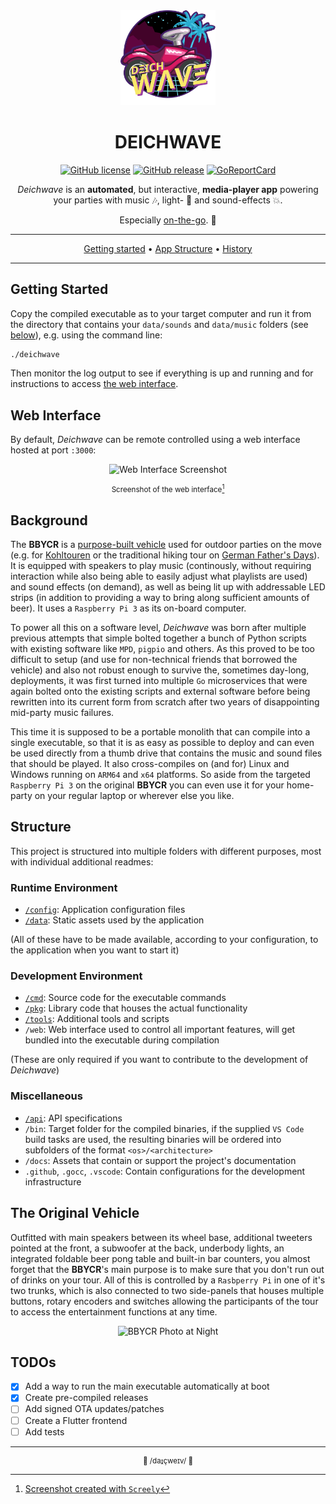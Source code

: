 <!-- markdownlint-configure-file {
  "MD013": false,
  "MD033": false,
  "MD041": false
} -->

<div align="center">

<img alt="Deichwave Project Logo" width="30%" src="web/public/static/logo.svg">

# DEICHWAVE

[![GitHub license](https://badgen.net/github/license/dulli/deichwave)](https://github.com/dulli/deichwave/blob/master/LICENSE)
[![GitHub release](https://img.shields.io/github/release/dulli/deichwave.svg)](https://github.com/dulli/deichwave/releases/)
[![GoReportCard](https://goreportcard.com/badge/github.com/dulli/deichwave)](https://goreportcard.com/report/github.com/dulli/deichwave)

_Deichwave_ is an **automated**, but interactive, **media-player app** powering your parties with music :notes:, light- :rotating_light: and sound-effects :boom:.

Especially [on-the-go](#the-original-vehicle). :car:

---

[Getting started](#getting-started) •
[App Structure](#structure) •
[History](#background)

---

</div>

## Getting Started

Copy the compiled executable as to your target computer and run it from the directory that contains your `data/sounds` and `data/music` folders (see [below](#runtime-environment)), e.g. using the command line:

```bash
./deichwave
```

Then monitor the log output to see if everything is up and running and for instructions to access [the web interface](#web-interface).

## Web Interface

By default, _Deichwave_ can be remote controlled using a web interface hosted at port `:3000`:

<div align="center">

<img alt="Web Interface Screenshot" src="docs/photos/web-screenshot.png">

<small>Screenshot of the web interface[^screenshots]</small>

</div>

[^screenshots]: [Screenshot created with `Screely`](https://www.screely.com/)

<!-- ### Setup -->

<!-- ## Configuration -->

## Background

The **BBYCR** is a [purpose-built vehicle](#the-original-vehicle) used for outdoor parties on the move (e.g. for [Kohltouren](https://en.wikipedia.org/wiki/Gr%C3%BCnkohlessen) or the traditional hiking tour on [German Father's Days](https://en.m.wikipedia.org/wiki/Father%27s_Day#Germany)). It is equipped with speakers to play music (continously, without requiring interaction while also being able to easily adjust what playlists are used) and sound effects (on demand), as well as being lit up with addressable LED strips (in addition to providing a way to bring along sufficient amounts of beer). It uses a `Raspberry Pi 3` as its on-board computer.

To power all this on a software level, _Deichwave_ was born after multiple previous attempts that simple bolted together a bunch of Python scripts with existing software like `MPD`, `pigpio` and others. As this proved to be too difficult to setup (and use for non-technical friends that borrowed the vehicle) and also not robust enough to survive the, sometimes day-long, deployments, it was first turned into multiple `Go` microservices that were again bolted onto the existing scripts and external software before being rewritten into its current form from scratch after two years of disappointing mid-party music failures.

This time it is supposed to be a portable monolith that can compile into a single executable, so that it is as easy as possible to deploy and can even be used directly from a thumb drive that contains the music and sound files that should be played. It also cross-compiles on (and for) Linux and Windows running on `ARM64` and `x64` platforms. So aside from the targeted `Raspberry Pi 3` on the original **BBYCR** you can even use it for your home-party on your regular laptop or wherever else you like.

<!-- ## Development

### Compiling

... [^windows-resources]

[^windows-resources]: [Embedding resources in Windows executables](https://github.com/tc-hib/go-winres)
-->

## Structure

This project is structured into multiple folders with different purposes, most with individual additional readmes:

### Runtime Environment

- [`/config`](config/README.md): Application configuration files
- [`/data`](data/README.md): Static assets used by the application

(All of these have to be made available, according to your configuration, to the application when you want to start it)

<!-- ```bash
├── config
├── data
│   ├── lights
│   │   └── effects
│   ├── music
│   │   └── playlists
│   └── sounds
│       └── effects
└── scripts
```` -->

### Development Environment

- [`/cmd`](cmd/README.md): Source code for the executable commands
- [`/pkg`](pkg/README.md): Library code that houses the actual functionality
- [`/tools`](tools/README.md): Additional tools and scripts
- `/web`: Web interface used to control all important features, will get bundled into the executable during compilation

(These are only required if you want to contribute to the development of _Deichwave_)

### Miscellaneous

- [`/api`](api/README.md): API specifications
- `/bin`: Target folder for the compiled binaries, if the supplied `VS Code` build tasks are used, the resulting binaries will be ordered into subfolders of the format `<os>/<architecture>`
- `/docs`: Assets that contain or support the project's documentation
- `.github`, `.gocc`, `.vscode`: Contain configurations for the development infrastructure

## The Original Vehicle

Outfitted with main speakers between its wheel base, additional tweeters pointed at the front, a subwoofer at the back, underbody lights, an integrated foldable beer pong table and built-in bar counters, you almost forget that the **BBYCR**'s main purpose is to make sure that you don't run out of drinks on your tour. All of this is controlled by a `Rasbperry Pi` in one of it's two trunks, which is also connected to two side-panels that houses multiple buttons, rotary encoders and switches allowing the participants of the tour to access the entertainment functions at any time.

<div align="center">
<img alt="BBYCR Photo at Night" src="docs/photos/bbycr-at-night.png">
</div>

## TODOs

- [x] Add a way to run the main executable automatically at boot
- [x] Create pre-compiled releases
- [ ] Add signed OTA updates/patches
- [ ] Create a Flutter frontend
- [ ] Add tests

---

<div align="center">
<small>

:ocean: /daɪ̯çweɪv/ :ocean:

</small>
</div>
